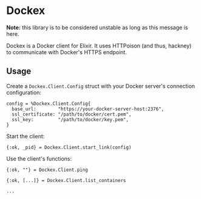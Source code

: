 # Dockex

**Note:** this library is to be considered unstable as long as this message is
here.

Dockex is a Docker client for Elixir. It uses HTTPoison (and thus, hackney) to
communicate with Docker's HTTPS endpoint.

## Usage

Create a `Dockex.Client.Config` struct with your Docker server's connection
configuration:

    config = %Dockex.Client.Config{
      base_url:        "https://your-docker-server-host:2376",
      ssl_certificate: "/path/to/docker/cert.pem",
      ssl_key:         "/path/to/docker/key.pem",
    }

Start the client:

    {:ok, _pid} = Dockex.Client.start_link(config)

Use the client's functions:

    {:ok, ""} = Dockex.Client.ping

    {:ok, [...]} = Dockex.Client.list_containers

    ...
